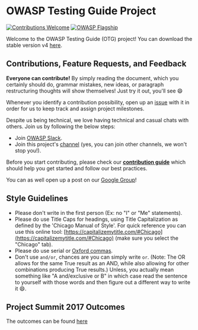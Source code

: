 # OWASP Testing Guide Project

[![Contributions Welcome](https://img.shields.io/badge/contributions-welcome-brightgreen.svg?style=flat)](https://github.com/OWASP/OWASP-Testing-Guide-v5/issues)
[![OWASP Flagship](https://img.shields.io/badge/owasp-flagship-brightgreen.svg)](https://www.owasp.org/index.php/OWASP_Project_Inventory#tab=Flagship_Projects)

Welcome to the OWASP Testing Guide (OTG) project!
You can download the stable version v4 [here](http://www.owasp.org/index.php/OWASP_Testing_Project).

## Contributions, Feature Requests, and Feedback

**Everyone can contribute!** By simply reading the document, which you certainly should do, grammar mistakes, new ideas, or paragraph restructuring thoughts will show themselves! Just try it out, you'll see :smile:

Whenever you identify a contribution possibility, open up an [issue](https://github.com/OWASP/OWASP-Testing-Guide-v5/issues) with it in order for us to keep track and assign project milestones.

Despite us being technical, we love having technical and casual chats with others. Join us by following the below steps:

- Join [OWASP Slack](https://join.slack.com/t/owasp/shared_invite/enQtNjExMTc3MTg0MzU4LTViMDg1MmJiMzMwZGUxZjgxZWQ1MTE0NTBlOTBhNjhhZDIzZTZiNmEwOTJlYjdkMzAxMGVhNDkwNDNiNjZiOWQ).
- Join this project's [channel](https://app.slack.com/client/T04T40NHX/CJ2QDHLRJ) (yes, you can join other channels, we won't stop you!).

Before you start contributing, please check our [**contribution guide**](CONTRIBUTING.md) which should help you get started and follow our best practices.

You can as well open up a post on our [Google Group](https://groups.google.com/a/owasp.org/forum/#!forum/testing-guide-project)!

## Style Guidelines

- Please don't write in the first person (Ex: no "I" or "Me" statements).
- Please do use Title Caps for headings, using Title Capitalization as defined by the 'Chicago Manual of Style'. For quick reference you can use this online tool: [https://capitalizemytitle.com/#Chicago](https://capitalizemytitle.com/#Chicago) (make sure you select the "Chicago" tab).
- Please do use serial or [Oxford commas](https://www.grammarly.com/blog/what-is-the-oxford-comma-and-why-do-people-care-so-much-about-it/).
- Don't use `and/or`, chances are you can simply write `or`. (Note: The OR allows for the same True result as an AND, while also allowing for other combinations producing True results.) Unless, you actually mean something like "A and/exclusive or B" in which case read the sentence to yourself with those words and then figure out a different way to write it :smile:.

## Project Summit 2017 Outcomes

The outcomes can be found [here](OWASP_Summit_Outcomes.md)
